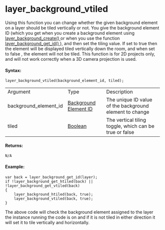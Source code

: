 # layer_background_vtiled

Using this function you can change whether the given background element
on a layer should be tiled vertically or not. You give the background
element ID (which you get when you create a background element using [
layer_background_create() ](layer_background_create) or when you use
the function [ layer_background_get_id() ](layer_background_get_id)
), and then set the tiling value. If set to true then the element will
be displayed tiled vertically down the room, and when set to false , the
element will not be tiled. This function is for 2D projects only, and
will not work correctly when a 3D camera projection is used.

#### Syntax:

``` gml
layer_background_vtiled(background_element_id, tiled);
```

|                       |                                                                                                                                                    |                                                            |
|-----------------------|----------------------------------------------------------------------------------------------------------------------------------------------------|------------------------------------------------------------|
| Argument              | Type                                                                                                                                               | Description                                                |
| background_element_id |  [Background Element ID](../../../../../../GameMaker_Language/GML_Reference/Asset_Management/Rooms/Background_Layers/layer_background_get_id)  | The unique ID value of the background element to change    |
| tiled                 |  [Boolean](../../../../../../GameMaker_Language/GML_Overview/Data_Types)                                                                       | The vertical tiling toggle, which can be true or false     |

#### Returns:

``` gml
N/A
```

#### Example:

``` gml
var back = layer_background_get_id(layer);
if !layer_background_get_htiled(back) || !layer_background_get_vtiled(back)
{
    layer_background_htiled(back, true);
    layer_background_vtiled(back, true);
}
```

The above code will check the background element assigned to the layer
the instance running the code is on and if it is not tiled in either
direction it will set it to tile vertically and horizontally.
